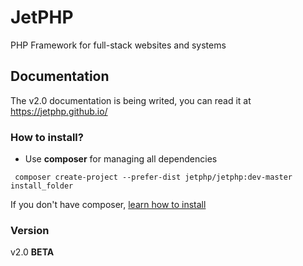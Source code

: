 # JetPHP
PHP Framework for full-stack websites and systems


## Documentation
The v2.0 documentation is being writed, you can read it at https://jetphp.github.io/

### How to install?

* Use **composer** for managing all dependencies

```
 composer create-project --prefer-dist jetphp/jetphp:dev-master install_folder
```

If you don't have composer, [learn how to install](https://getcomposer.org/)

### Version

v2.0 **BETA**
